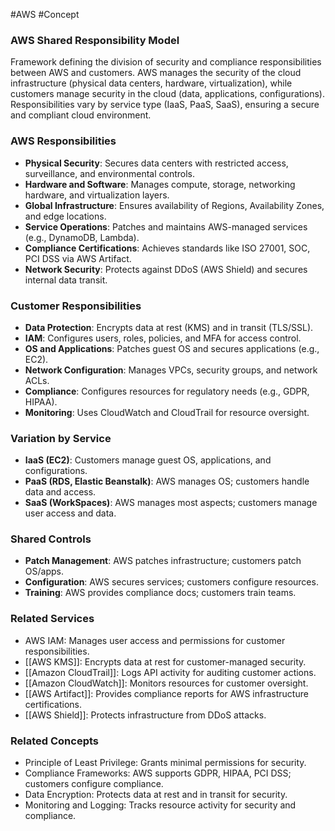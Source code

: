 #AWS #Concept 
### AWS Shared Responsibility Model

Framework defining the division of security and compliance responsibilities between AWS and customers. AWS manages the security of the cloud infrastructure (physical data centers, hardware, virtualization), while customers manage security in the cloud (data, applications, configurations). Responsibilities vary by service type (IaaS, PaaS, SaaS), ensuring a secure and compliant cloud environment.

### AWS Responsibilities

- **Physical Security**: Secures data centers with restricted access, surveillance, and environmental controls.
- **Hardware and Software**: Manages compute, storage, networking hardware, and virtualization layers.
- **Global Infrastructure**: Ensures availability of Regions, Availability Zones, and edge locations.
- **Service Operations**: Patches and maintains AWS-managed services (e.g., DynamoDB, Lambda).
- **Compliance Certifications**: Achieves standards like ISO 27001, SOC, PCI DSS via AWS Artifact.
- **Network Security**: Protects against DDoS (AWS Shield) and secures internal data transit.

### Customer Responsibilities

- **Data Protection**: Encrypts data at rest (KMS) and in transit (TLS/SSL).
- **IAM**: Configures users, roles, policies, and MFA for access control.
- **OS and Applications**: Patches guest OS and secures applications (e.g., EC2).
- **Network Configuration**: Manages VPCs, security groups, and network ACLs.
- **Compliance**: Configures resources for regulatory needs (e.g., GDPR, HIPAA).
- **Monitoring**: Uses CloudWatch and CloudTrail for resource oversight.

### Variation by Service

- **IaaS (EC2)**: Customers manage guest OS, applications, and configurations.
- **PaaS (RDS, Elastic Beanstalk)**: AWS manages OS; customers handle data and access.
- **SaaS (WorkSpaces)**: AWS manages most aspects; customers manage user access and data.

### Shared Controls

- **Patch Management**: AWS patches infrastructure; customers patch OS/apps.
- **Configuration**: AWS secures services; customers configure resources.
- **Training**: AWS provides compliance docs; customers train teams.

### Related Services

- AWS IAM: Manages user access and permissions for customer responsibilities.
- [[AWS KMS]]: Encrypts data at rest for customer-managed security.
- [[Amazon CloudTrail]]: Logs API activity for auditing customer actions.
- [[Amazon CloudWatch]]: Monitors resources for customer oversight.
- [[AWS Artifact]]: Provides compliance reports for AWS infrastructure certifications.
- [[AWS Shield]]: Protects infrastructure from DDoS attacks.

### Related Concepts

- Principle of Least Privilege: Grants minimal permissions for security.
- Compliance Frameworks: AWS supports GDPR, HIPAA, PCI DSS; customers configure compliance.
- Data Encryption: Protects data at rest and in transit for security.
- Monitoring and Logging: Tracks resource activity for security and compliance.